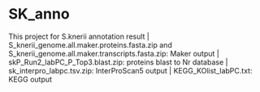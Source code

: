 # SK_anno
This project for S.knerii annotation result |
S_knerii_genome.all.maker.proteins.fasta.zip and S_knerii_genome.all.maker.transcripts.fasta.zip: Maker output |
skP_Run2_labPC_P_Top3.blast.zip: proteins blast to Nr database |
sk_interpro_labpc.tsv.zip: InterProScan5 output |
KEGG_KOlist_labPC.txt: KEGG output
